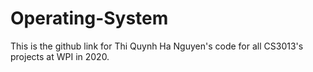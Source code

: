 # Operating-System
This is the github link for Thi Quynh Ha Nguyen's code for all CS3013's projects at WPI in 2020. 
